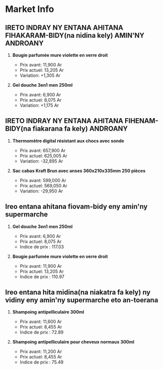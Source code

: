 # Market Info

## IRETO INDRAY NY ENTANA AHITANA FIHAKARAM-BIDY(na nidina kely) AMIN'NY ANDROANY

1. **Bougie parfumée mure violette  en verre droit**
   - Prix avant: 11,900 Ar
   - Prix actuel: 13,205 Ar
   - Variation: +1,305 Ar

2. **Gel douche 3en1 men 250ml**
   - Prix avant: 6,900 Ar
   - Prix actuel: 8,075 Ar
   - Variation: +1,175 Ar

## IRETO INDRAY NY ENTANA AHITANA FIHENAM-BIDY(na fiakarana fa kely) ANDROANY

1. **Thermomètre digital résistant aux chocs avec sonde**
   - Prix avant: 657,900 Ar
   - Prix actuel: 625,005 Ar
   - Variation: -32,895 Ar

2. **Sac cabas Kraft Brun avec anses 360x210x335mm 250 pièces**
   - Prix avant: 599,000 Ar
   - Prix actuel: 569,050 Ar
   - Variation: -29,950 Ar

## Ireo entana ahitana fiovam-bidy eny amin'ny supermarche

1. **Gel douche 3en1 men 250ml**
   - Prix avant: 6,900 Ar
   - Prix actuel: 8,075 Ar
   - Indice de prix : 117.03

2. **Bougie parfumée mure violette  en verre droit**
   - Prix avant: 11,900 Ar
   - Prix actuel: 13,205 Ar
   - Indice de prix : 110.97

## Ireo entana hita midina(na niakatra fa kely) ny vidiny eny amin'ny supermarche eto an-toerana

1. **Shampoing antipelliculaire 300ml**
   - Prix avant: 11,600 Ar
   - Prix actuel: 8,455 Ar
   - Indice de prix : 72.89

2. **Shampoing antipelliculaire pour cheveux normaux 300ml**
   - Prix avant: 11,200 Ar
   - Prix actuel: 8,455 Ar
   - Indice de prix : 75.49

